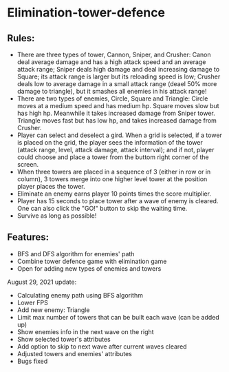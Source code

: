 # Elimination-tower-defence
## Rules:
- There are three types of tower, Cannon, Sniper, and Crusher: 
Canon deal average damage and has a high attack speed and an average attack range; 
Sniper deals high damage and deal increasing damage to Square; its attack range is larger but its reloading speed is low; 
Crusher deals low to average damage in a small attack range (deael 50% more damage to triangle), but it smashes all enemies in his attack range!
- There are two types of enemies, Circle, Square and Triangle:
Circle moves at a medium speed and has medium hp.
Square moves slow but has high hp. Meanwhile it takes increased damage from Sniper tower.
Triangle moves fast but has low hp, and takes increased damage from Crusher.
- Player can select and deselect a gird. When a grid is selected, if a tower is placed on the grid, the player sees the information of the tower (attack range, level, attack damage, attack interval); and if not, player could choose and place a tower from the buttom right corner of the screen.
- When three towers are placed in a sequence of 3 (either in row or in column), 3 towers merge into one higher level tower at the position player places the tower.
- Eliminate an enemy earns player 10 points times the score multiplier.
- Player has 15 seconds to place tower after a wave of enemy is cleared. One can also click the "GO!" button to skip the waiting time.
- Survive as long as possible!

## Features:
- BFS and DFS algorithm for enemies' path
- Combine tower defence game with elimination game
- Open for adding new types of enemies and towers

August 29, 2021 update:
- Calculating enemy path using BFS algorithm
- Lower FPS
- Add new enemy: Triangle
- Limit max number of towers that can be built each wave (can be added up)
- Show enemies info in the next wave on the right
- Show selected tower's attributes
- Add option to skip to next wave after current waves cleared
- Adjusted towers and enemies' attributes
- Bugs fixed
